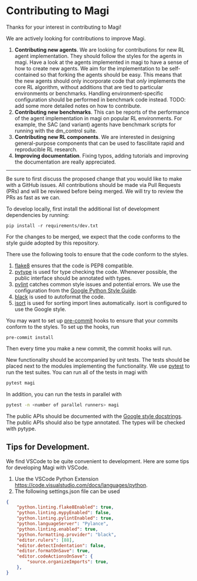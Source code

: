 # Contributing to Magi

Thanks for your interest in contributing to Magi!

We are actively looking for contributions to improve Magi.
1. __Contributing new agents__.
We are looking for contributions for new RL agent implementation.
They should follow the styles for the agents in magi.
Have a look at the agents implemented in magi to have a sense of how to create new agents. We aim for
the implementation to be self-contained so that forking the agents
should be easy. This means that the new agents should only
incorporate code that _only_ implements the core RL algorithm,
without additions that are tied to particular environments or benchmarks.
Handling environment-specific configuration should be performed in benchmark code instead.
TODO: add some more detailed notes on how to contribute.
2. __Contributing new benchmarks__.
This can be reports of the performance of the agent implementation in magi on popular RL environments.
For example, the SAC (and variant) agents have benchmark scripts
for running with the dm_control suite.
3. __Contributing new RL components__.
We are interested in designing
general-purpose components that can be used to fascilitate rapid and
reproducible RL research.
4. __Improving documentation__. Fixing typos, adding tutorials and
improving the documentation are really appreciated.
---

Be sure to first discuss the proposed change that you
would like to make with a GitHub issues.
All contributions should be made via Pull Requests (PRs) and will be reviewed before
being merged. We will try to review the PRs as fast as we can.

To develop locally, first install the additional list of development dependencies by running:
```
pip install -r requirements/dev.txt
```

For the changes to be merged, we expect that the code conforms to the style guide
adopted by this repository.

There use the following tools to ensure that the code conform to the styles.

1. [flake8](https://flake8.pycqa.org/en/latest/) ensures that the code is PEP8 compatible.
2. [pytype](https://google.github.io/pytype/) is used for type checking the code.
Whenever possible, the public interface should be annotated with types.
3. [pylint](http://pylint.pycqa.org/en/latest/) catches common style issues and
potential errors. We use the configuration from the [Google Python Style Guide](https://google.github.io/styleguide/pyguide.html).
4. [black](https://black.readthedocs.io/en/stable/) is used to autoformat the code.
5. [isort](https://pycqa.github.io/isort/) is used for sorting import lines automatically.
isort is configured to use the Google style.

You may want to set up [pre-commit](https://pre-commit.com/) hooks to ensure that your commits
conform to the styles. To set up the hooks, run

```
pre-commit install
```

Then every time you make a new commit, the commit hooks will run.

New functionality should be accompanied by unit tests. The tests should be placed
next to the modules implementing the functionality.
We use [pytest](https://docs.pytest.org/) to run the test suites.
You can run all of the tests in magi with
```bash
pytest magi
```
In addition, you can run the tests in parallel with
```bash
pytest -n <number of parallel runners> magi
```

The public APIs should be documented with the [Google style docstrings](https://google.github.io/styleguide/pyguide.html#38-comments-and-docstrings). The public APIs should also
be type annotated. The types will be checked with pytype.


## Tips for Development.
We find VSCode to be quite convenient to development. Here are some tips
for developing Magi with VSCode.

1. Use the VSCode Python Extension https://code.visualstudio.com/docs/languages/python.
2. The following settings.json file can be used
```json
{
    "python.linting.flake8Enabled": true,
    "python.linting.mypyEnabled": false,
    "python.linting.pylintEnabled": true,
    "python.languageServer": "Pylance",
    "python.linting.enabled": true,
    "python.formatting.provider": "black",
    "editor.rulers": [88],
    "editor.detectIndentation": false,
    "editor.formatOnSave": true,
    "editor.codeActionsOnSave": {
        "source.organizeImports": true,
    },
}
```
